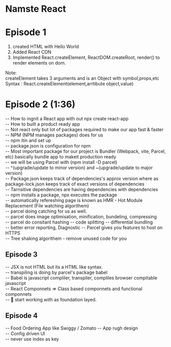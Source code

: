 # Namste React

# Episode 1

1.  created HTML with Hello World
2.  Added React CDN
3.  Implemented React.createElement, ReactDOM.createRoot, render() to render elements on dom.

Note:  
 createElement takes 3 arguments and is an Object with symbol,props,etc  
 Syntax : React.createElement(element,arrtibute object,value)

# Episode 2 (1:36)

-- How to ingnit a React app with out npx create react-app  
-- How to built a product ready app  
-- Not react only but lot of packages required to make our app fast & faster  
-- NPM (NPM manages packages) does for us  
-- npm itin and set up  
-- package.json is configuration for npm  
-- Most important package for our project is Bundler (Webpack, vite, Parcel, etc) basically bundle app to makeit production ready  
-- we will be using Parcel with (npm install -D parcel)  
-- ^(upgrade/update to minor version) and ~(upgrade/update to major version)  
-- Package.json keeps track of dependencies's approx version where as package-lock.json keeps track of exact versions of dependencies  
-- Tarnsitive dependencies are having dependencies with dependencies  
-- npm installs a package, npx executes the package  
-- automatically refereshing page is known as HMR - Hot Module Replacement (File watching algorithem)  
-- parcel doing catching for us as well.  
-- parcel does image optimisation, minification, bundeling, compressing  
-- parcel do consitant hashing
-- code splitting
-- differential bundling  
-- better error reporting, Diagnostic
-- Parcel gives you features to host on HTTPS  
-- Tree shaking algorithem - remove unused code for you

## Episode 3

-- JSX is not HTML but its a HTML like syntax.  
-- transpiling is doing by parcel's package babel  
-- Babel is javascript compliler, transpiler, compliles browser compitable javascript  
-- React Componnets => Class based componnets and functional componnets  
-- 🚀 start working with as foundation layed.

## Episode 4

-- Food Ordering App like Swiggy / Zomato
-- App rugh design  
-- Config driven UI  
-- never use index as key
